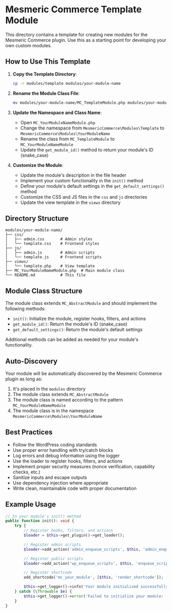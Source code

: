 # Mesmeric Commerce Template Module

This directory contains a template for creating new modules for the Mesmeric Commerce plugin. Use this as a starting point for developing your own custom modules.

## How to Use This Template

1. **Copy the Template Directory**:
   ```bash
   cp -r modules/template modules/your-module-name
   ```

2. **Rename the Module Class File**:
   ```bash
   mv modules/your-module-name/MC_TemplateModule.php modules/your-module-name/MC_YourModuleNameModule.php
   ```

3. **Update the Namespace and Class Name**:
   - Open `MC_YourModuleNameModule.php`
   - Change the namespace from `MesmericCommerce\Modules\Template` to `MesmericCommerce\Modules\YourModuleName`
   - Rename the class from `MC_TemplateModule` to `MC_YourModuleNameModule`
   - Update the `get_module_id()` method to return your module's ID (snake_case)

4. **Customize the Module**:
   - Update the module's description in the file header
   - Implement your custom functionality in the `init()` method
   - Define your module's default settings in the `get_default_settings()` method
   - Customize the CSS and JS files in the `css` and `js` directories
   - Update the view template in the `views` directory

## Directory Structure

```
modules/your-module-name/
├── css/
│   ├── admin.css       # Admin styles
│   └── template.css    # Frontend styles
├── js/
│   ├── admin.js        # Admin scripts
│   └── template.js     # Frontend scripts
├── views/
│   └── template.php    # View template
├── MC_YourModuleNameModule.php  # Main module class
└── README.md           # This file
```

## Module Class Structure

The module class extends `MC_AbstractModule` and should implement the following methods:

- `init()`: Initialize the module, register hooks, filters, and actions
- `get_module_id()`: Return the module's ID (snake_case)
- `get_default_settings()`: Return the module's default settings

Additional methods can be added as needed for your module's functionality.

## Auto-Discovery

Your module will be automatically discovered by the Mesmeric Commerce plugin as long as:

1. It's placed in the `modules` directory
2. The module class extends `MC_AbstractModule`
3. The module class is named according to the pattern `MC_YourModuleNameModule`
4. The module class is in the namespace `MesmericCommerce\Modules\YourModuleName`

## Best Practices

- Follow the WordPress coding standards
- Use proper error handling with try/catch blocks
- Log errors and debug information using the logger
- Use the loader to register hooks, filters, and actions
- Implement proper security measures (nonce verification, capability checks, etc.)
- Sanitize inputs and escape outputs
- Use dependency injection where appropriate
- Write clean, maintainable code with proper documentation

## Example Usage

```php
// In your module's init() method
public function init(): void {
    try {
        // Register hooks, filters, and actions
        $loader = $this->get_plugin()->get_loader();

        // Register admin scripts
        $loader->add_action('admin_enqueue_scripts', $this, 'admin_enqueue_scripts');

        // Register public scripts
        $loader->add_action('wp_enqueue_scripts', $this, 'enqueue_scripts');

        // Register shortcode
        add_shortcode('mc_your_module', [$this, 'render_shortcode']);

        $this->get_logger()->info('Your module initialized successfully');
    } catch (\Throwable $e) {
        $this->get_logger()->error('Failed to initialize your module: ' . $e->getMessage());
    }
}
```
